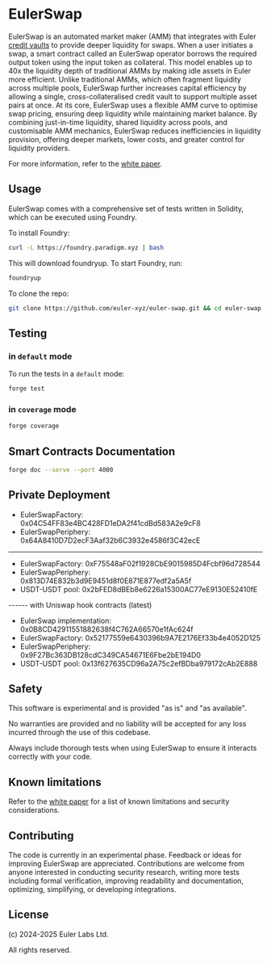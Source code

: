 # EulerSwap

EulerSwap is an automated market maker (AMM) that integrates with Euler [credit vaults](https://docs.euler.finance/euler-vault-kit-white-paper/) to provide deeper liquidity for swaps. When a user initiates a swap, a smart contract called an EulerSwap operator borrows the required output token using the input token as collateral. This model enables up to 40x the liquidity depth of traditional AMMs by making idle assets in Euler more efficient. Unlike traditional AMMs, which often fragment liquidity across multiple pools, EulerSwap further increases capital efficiency by allowing a single, cross-collateralised credit vault to support multiple asset pairs at once. At its core, EulerSwap uses a flexible AMM curve to optimise swap pricing, ensuring deep liquidity while maintaining market balance. By combining just-in-time liquidity, shared liquidity across pools, and customisable AMM mechanics, EulerSwap reduces inefficiencies in liquidity provision, offering deeper markets, lower costs, and greater control for liquidity providers.

For more information, refer to the [white paper](./docs/whitepaper/EulerSwap_White_Paper.pdf).

## Usage

EulerSwap comes with a comprehensive set of tests written in Solidity, which can be executed using Foundry.

To install Foundry:

```sh
curl -L https://foundry.paradigm.xyz | bash
```

This will download foundryup. To start Foundry, run:

```sh
foundryup
```

To clone the repo:

```sh
git clone https://github.com/euler-xyz/euler-swap.git && cd euler-swap
```

## Testing

### in `default` mode

To run the tests in a `default` mode:

```sh
forge test
```

### in `coverage` mode

```sh
forge coverage
```

## Smart Contracts Documentation

```sh
forge doc --serve --port 4000
```

## Private Deployment

- EulerSwapFactory: 0x04C54FF83e4BC428FD1eDA2f41cdBd583A2e9cF8
- EulerSwapPeriphery: 0x64A8410D7D2ecF3Aaf32b6C3932e4586f3C42ecE

------

- EulerSwapFactory: 0xF75548aF02f1928CbE9015985D4Fcbf96d728544
- EulerSwapPeriphery: 0x813D74E832b3d9E9451d8f0E871E877edf2a5A5f
- USDT-USDT pool: 0x2bFED8dBEb8e6226a15300AC77eE9130E52410fE

------ with Uniswap hook contracts (latest)

- EulerSwap implementation: 0x0B8CD42911551882638f4C762A66570e1fAc624f
- EulerSwapFactory: 0x52177559e6430396b9A7E2176Ef33b4e4052D125
- EulerSwapPeriphery: 0x9F27Bc363DB128cdC349CA54671E6Fbe2bE194D0
- USDT-USDT pool: 0x13f627635CD96a2A75c2efBDba979172cAb2E888

## Safety

This software is experimental and is provided "as is" and "as available".

No warranties are provided and no liability will be accepted for any loss incurred through the use of this codebase.

Always include thorough tests when using EulerSwap to ensure it interacts correctly with your code.

## Known limitations

Refer to the [white paper](./docs/whitepaper/EulerSwap_White_Paper.pdf) for a list of known limitations and security considerations.

## Contributing

The code is currently in an experimental phase. Feedback or ideas for improving EulerSwap are appreciated. Contributions are welcome from anyone interested in conducting security research, writing more tests including formal verification, improving readability and documentation, optimizing, simplifying, or developing integrations.

## License

(c) 2024-2025 Euler Labs Ltd.

All rights reserved.
